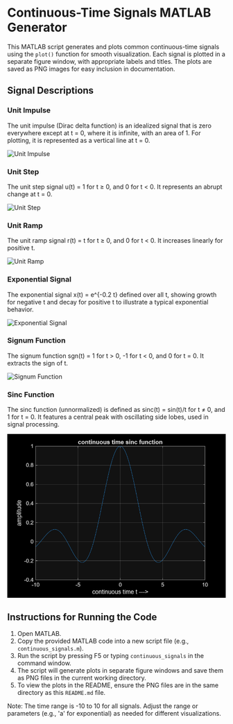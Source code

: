 # Continuous-Time Signals MATLAB Generator

This MATLAB script generates and plots common continuous-time signals using the `plot()` function for smooth visualization. Each signal is plotted in a separate figure window, with appropriate labels and titles. The plots are saved as PNG images for easy inclusion in documentation.

## Signal Descriptions

### Unit Impulse
The unit impulse (Dirac delta function) is an idealized signal that is zero everywhere except at t = 0, where it is infinite, with an area of 1. For plotting, it is represented as a vertical line at t = 0.

![Unit Impulse](unit_impulse.png)

### Unit Step
The unit step signal u(t) = 1 for t ≥ 0, and 0 for t < 0. It represents an abrupt change at t = 0.

![Unit Step](unit_step.png)

### Unit Ramp
The unit ramp signal r(t) = t for t ≥ 0, and 0 for t < 0. It increases linearly for positive t.

![Unit Ramp](unit_ramp.png)

### Exponential Signal
The exponential signal x(t) = e^{-0.2 t} defined over all t, showing growth for negative t and decay for positive t to illustrate a typical exponential behavior.

![Exponential Signal](exponential_signal.png)

### Signum Function
The signum function sgn(t) = 1 for t > 0, -1 for t < 0, and 0 for t = 0. It extracts the sign of t.

![Signum Function](signum_function.png)

### Sinc Function
The sinc function (unnormalized) is defined as sinc(t) = sin(t)/t for t ≠ 0, and 1 for t = 0. It features a central peak with oscillating side lobes, used in signal processing.

![Sinc Function](sinc_function.png)

## Instructions for Running the Code

1. Open MATLAB.
2. Copy the provided MATLAB code into a new script file (e.g., `continuous_signals.m`).
3. Run the script by pressing F5 or typing `continuous_signals` in the command window.
4. The script will generate plots in separate figure windows and save them as PNG files in the current working directory.
5. To view the plots in the README, ensure the PNG files are in the same directory as this `README.md` file.

Note: The time range is -10 to 10 for all signals. Adjust the range or parameters (e.g., 'a' for exponential) as needed for different visualizations.
